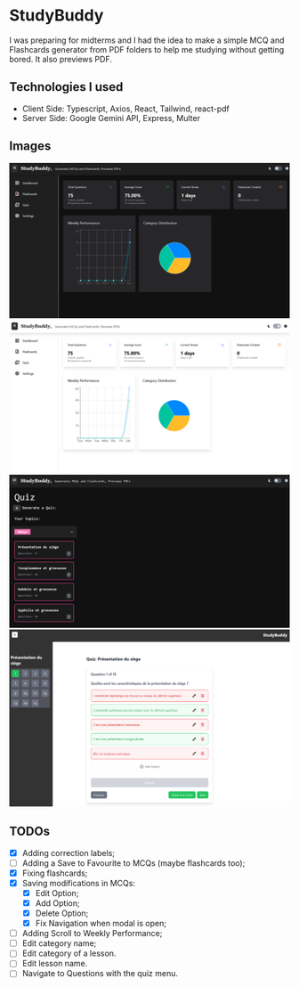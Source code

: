 # StudyBuddy

I was preparing for midterms and I had the idea to make a simple MCQ and Flashcards generator from PDF folders to help me studying without getting bored. It also previews PDF.

## Technologies I used

- Client Side: Typescript, Axios, React, Tailwind, react-pdf
- Server Side: Google Gemini API, Express, Multer

## Images

![dark](./images/dark.png)
![light](./images/light.png)
![quiz](./images/quiz.png)
![questions](./images/questions.png)

## TODOs

- [X] Adding correction labels;
- [ ] Adding a Save to Favourite to MCQs (maybe flashcards too);
- [X] Fixing flashcards;
- [X] Saving modifications in MCQs:
  - [X] Edit Option;
  - [X] Add Option;
  - [X] Delete Option;
  - [X] Fix Navigation when modal is open;
- [ ] Adding Scroll to Weekly Performance;
- [ ] Edit category name;
- [ ] Edit category of a lesson.
- [ ] Edit lesson name.
- [ ] Navigate to Questions with the quiz menu.
